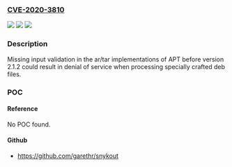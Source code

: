 ### [CVE-2020-3810](https://cve.mitre.org/cgi-bin/cvename.cgi?name=CVE-2020-3810)
![](https://img.shields.io/static/v1?label=Product&message=apt&color=blue)
![](https://img.shields.io/static/v1?label=Version&message=n%2Fa&color=blue)
![](https://img.shields.io/static/v1?label=Vulnerability&message=apt%20out-of-bounds%20read%20in%20.ar%2F.tar%20implemations&color=brighgreen)

### Description

Missing input validation in the ar/tar implementations of APT before version 2.1.2 could result in denial of service when processing specially crafted deb files.

### POC

#### Reference
No POC found.

#### Github
- https://github.com/garethr/snykout

